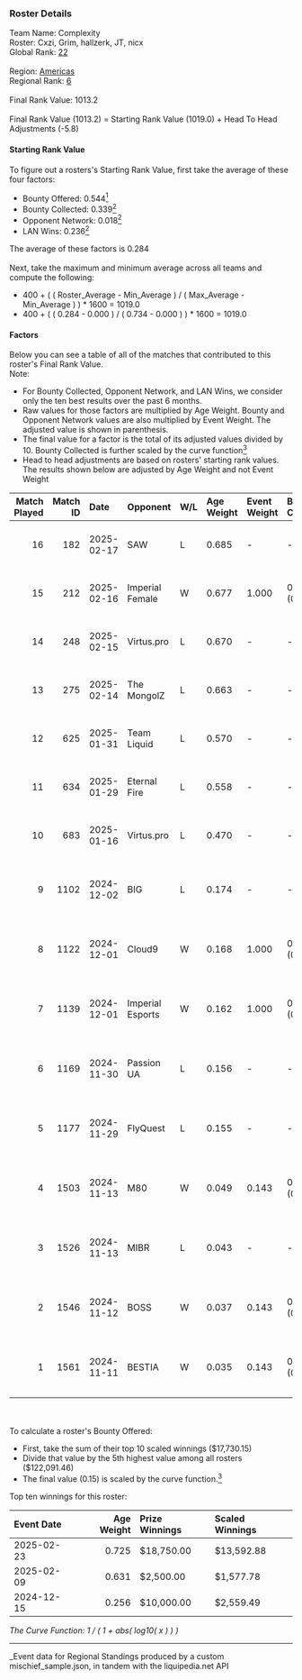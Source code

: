 ### Roster Details<br />
Team Name: Complexity<br />
Roster: Cxzi, Grim, hallzerk, JT, nicx<br />
Global Rank: [22](../../standings_global_2025_05_05.md)<br />
<br />
Region: [Americas]( ../../standings_americas_2025_05_05.md)<br />
Regional Rank: [6]( ../../standings_americas_2025_05_05.md)<br />
<br />
Final Rank Value:  1013.2<br />
<br />
Final Rank Value (1013.2) = Starting Rank Value (1019.0) + Head To Head Adjustments (-5.8)<br />

#### Starting Rank Value<br />
To figure out a rosters's Starting Rank Value, first take the average of these four factors:<br />
- Bounty Offered: 0.544[<sup>1</sup>](#table2)
- Bounty Collected: 0.339[<sup>2</sup>](#table1)
- Opponent Network: 0.018[<sup>2</sup>](#table1)
- LAN Wins: 0.236[<sup>2</sup>](#table1)

The average of these factors is 0.284<br />
<br />
Next, take the maximum and minimum average across all teams and compute the following:<br />
- 400 + ( ( Roster_Average - Min_Average ) / ( Max_Average - Min_Average ) ) * 1600 = 1019.0
- 400 + ( ( 0.284 - 0.000 ) / ( 0.734 - 0.000 ) ) * 1600 = 1019.0


#### Factors<br />
Below you can see a table of all of the matches that contributed to this roster's Final Rank Value.<br />
Note:<br />

- For Bounty Collected, Opponent Network, and LAN Wins, we consider only the ten best results over the past 6 months.
- Raw values for those factors are multiplied by Age Weight. Bounty and Opponent Network values are also multiplied by Event Weight. The adjusted value is shown in parenthesis.
- The final value for a factor is the total of its adjusted values divided by 10. Bounty Collected is further scaled by the curve function[<sup>3</sup>](#curveFunction)
- Head to head adjustments are based on rosters' starting rank values. The results shown below are adjusted by Age Weight and not Event Weight
<span id="table1"></span><br />


| Match Played | Match ID | Date       | Opponent         | W/L | Age Weight | Event Weight | Bounty Collected | Opponent Network | LAN Wins  | H2H Adj. | Roster                            |
| -: | -: | :- | :- | :- | :- | :- | :- | :- | :- | -: | :- |
|           16 |      182 | 2025-02-17 | SAW              | L   | 0.685      | -            | -                | -                | -         |    -4.75 | Cxzi, Grim, hallzerk, JT, nicx    |
|           15 |      212 | 2025-02-16 | Imperial Female  | W   | 0.677      | 1.000        | 0.141 (0.095)    | 0.070 (0.048)    | 1 (0.677) |     6.67 | Cxzi, Grim, hallzerk, JT, nicx    |
|           14 |      248 | 2025-02-15 | Virtus.pro       | L   | 0.670      | -            | -                | -                | -         |    -0.70 | Cxzi, Grim, hallzerk, JT, nicx    |
|           13 |      275 | 2025-02-14 | The MongolZ      | L   | 0.663      | -            | -                | -                | -         |    -0.19 | Cxzi, Grim, hallzerk, JT, nicx    |
|           12 |      625 | 2025-01-31 | Team Liquid      | L   | 0.570      | -            | -                | -                | -         |    -2.52 | Cxzi, Grim, hallzerk, JT, nicx    |
|           11 |      634 | 2025-01-29 | Eternal Fire     | L   | 0.558      | -            | -                | -                | -         |    -0.09 | Cxzi, Grim, hallzerk, JT, nicx    |
|           10 |      683 | 2025-01-16 | Virtus.pro       | L   | 0.470      | -            | -                | -                | -         |    -0.48 | Cxzi, Grim, hallzerk, JT, nicx    |
|            9 |     1102 | 2024-12-02 | BIG              | L   | 0.174      | -            | -                | -                | -         |    -0.49 | EliGE, floppy, Grim, hallzerk, JT |
|            8 |     1122 | 2024-12-01 | Cloud9           | W   | 0.168      | 1.000        | 0.021 (0.004)    | 0.042 (0.007)    | 1 (0.168) |     1.15 | EliGE, floppy, Grim, hallzerk, JT |
|            7 |     1139 | 2024-12-01 | Imperial Esports | W   | 0.162      | 1.000        | 0.080 (0.013)    | 0.733 (0.119)    | 1 (0.162) |     1.67 | EliGE, floppy, Grim, hallzerk, JT |
|            6 |     1169 | 2024-11-30 | Passion UA       | L   | 0.156      | -            | -                | -                | -         |    -3.21 | EliGE, floppy, Grim, hallzerk, JT |
|            5 |     1177 | 2024-11-29 | FlyQuest         | L   | 0.155      | -            | -                | -                | -         |    -3.20 | EliGE, floppy, Grim, hallzerk, JT |
|            4 |     1503 | 2024-11-13 | M80              | W   | 0.049      | 0.143        | 0.000 (0.000)    | 0.376 (0.003)    | 1 (0.049) |     0.10 | EliGE, floppy, Grim, hallzerk, JT |
|            3 |     1526 | 2024-11-13 | MIBR             | L   | 0.043      | -            | -                | -                | -         |    -0.25 | EliGE, floppy, Grim, hallzerk, JT |
|            2 |     1546 | 2024-11-12 | BOSS             | W   | 0.037      | 0.143        | 0.004 (0.000)    | 0.304 (0.002)    | 1 (0.037) |     0.23 | EliGE, floppy, Grim, hallzerk, JT |
|            1 |     1561 | 2024-11-11 | BESTIA           | W   | 0.035      | 0.143        | 0.046 (0.000)    | 0.430 (0.002)    | 1 (0.035) |     0.25 | EliGE, floppy, Grim, hallzerk, JT |

<br />
<span id="table2"></span><br />
To calculate a roster's Bounty Offered:<br />

- First, take the sum of their top 10 scaled winnings ($17,730.15)
- Divide that value by the 5th highest value among all rosters ($122,091.46)
- The final value (0.15) is scaled by the curve function.[<sup>3</sup>](#curveFunction)

Top ten winnings for this roster:<br />

| Event Date | Age Weight | Prize Winnings | Scaled Winnings |
| :- | -: | :- | :- |
| 2025-02-23 |      0.725 | $18,750.00     | $13,592.88      |
| 2025-02-09 |      0.631 | $2,500.00      | $1,577.78       |
| 2024-12-15 |      0.256 | $10,000.00     | $2,559.49       |


<span id="curveFunction"></span>_The Curve Function: 1 / ( 1 + abs( log10( x ) ) )_<br />

---
_Event data for Regional Standings produced by a custom mischief_sample.json, in tandem with the liquipedia.net API<br />
